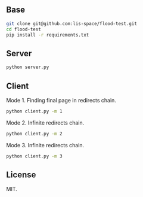 ## Base

```bash
git clone git@github.com:lis-space/flood-test.git
cd flood-test
pip install -r requirements.txt
```

## Server

```bash
python server.py
```

## Client

Mode 1. Finding final page in redirects chain.

```bash
python client.py -m 1
```

Mode 2. Infinite redirects chain.

```bash
python client.py -m 2
```

Mode 3. Infinite redirects chain.

```bash
python client.py -m 3
```

## License

MIT.
